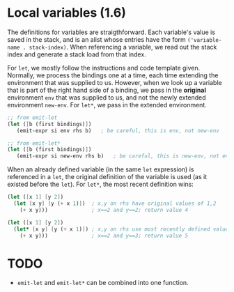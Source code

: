 # Local variables (1.6)
The definitions for variables are straigthforward. Each variable's value is
saved in the stack, and is an alist whose entries have the form
`('variable-name . stack-index)`.  When referencing a variable, we read out the stack index and generate a stack load from that index.

For `let`, we mostly follow the instructions and code template given.
Normally, we process the bindings one at a time, each time extending the
environment that was supplied to us. However, when we look up a variable that
is part of the right hand side of a binding, we pass in the **original**
environment `env` that was supplied to us, and not the newly extended
environment `new-env`. For `let*`, we pass in the extended environment.

```scheme
;; from emit-let
(let ([b (first bindings)])
   (emit-expr si env rhs b)   ; be careful, this is env, not new-env
```

```scheme
;; from emit-let*
(let ([b (first bindings)])
   (emit-expr si new-env rhs b)   ; be careful, this is new-env, not env
```

When an already defined variable (in the same `let` expression) is referenced
in a `let`, the original definition of the variable is used (as it existed
before the `let`). For `let*`, the most recent definition wins:
```scheme
(let ([x 1] [y 2])
  (let [x y] [y (+ x 1)])  ; x,y on rhs have original values of 1,2
    (+ x y)))              ; x==2 and y==2; return value 4

(let ([x 1] [y 2])
  (let* [x y] [y (+ x 1)]) ; x,y on rhs use most recently defined values
    (+ x y)))              ; x==2 and y==3; return value 5
```

# TODO
* `emit-let` and `emit-let*` can be combined into one function.
